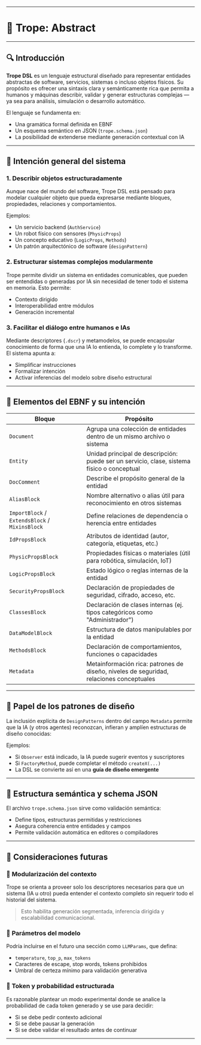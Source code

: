 
---

# 📄 **Trope: Abstract**

---

## 🔍 Introducción

**Trope DSL** es un lenguaje estructural diseñado para representar entidades abstractas de software, servicios, sistemas o incluso objetos físicos. Su propósito es ofrecer una sintaxis clara y semánticamente rica que permita a humanos y máquinas describir, validar y generar estructuras complejas — ya sea para análisis, simulación o desarrollo automático.

El lenguaje se fundamenta en:

- Una gramática formal definida en EBNF
- Un esquema semántico en JSON (`trope.schema.json`)
- La posibilidad de extenderse mediante generación contextual con IA

---

## 🧩 Intención general del sistema

### 1. **Describir objetos estructuradamente**
Aunque nace del mundo del software, Trope DSL está pensado para modelar cualquier objeto que pueda expresarse mediante bloques, propiedades, relaciones y comportamientos.

Ejemplos:
- Un servicio backend (`AuthService`)
- Un robot físico con sensores (`PhysicProps`)
- Un concepto educativo (`LogicProps`, `Methods`)
- Un patrón arquitectónico de software (`designPattern`)

### 2. **Estructurar sistemas complejos modularmente**
Trope permite dividir un sistema en entidades comunicables, que pueden ser entendidas o generadas por IA sin necesidad de tener todo el sistema en memoria. Esto permite:

- Contexto dirigido
- Interoperabilidad entre módulos
- Generación incremental

### 3. **Facilitar el diálogo entre humanos e IAs**
Mediante descriptores (`.dscr`) y metamodelos, se puede encapsular conocimiento de forma que una IA lo entienda, lo complete y lo transforme. El sistema apunta a:

- Simplificar instrucciones
- Formalizar intención
- Activar inferencias del modelo sobre diseño estructural

---

## 🔧 Elementos del EBNF y su intención

| Bloque | Propósito |
|--------|-----------|
| `Document` | Agrupa una colección de entidades dentro de un mismo archivo o sistema |
| `Entity` | Unidad principal de descripción: puede ser un servicio, clase, sistema físico o conceptual |
| `DocComment` | Describe el propósito general de la entidad |
| `AliasBlock` | Nombre alternativo o alias útil para reconocimiento en otros sistemas |
| `ImportBlock` / `ExtendsBlock` / `MixinsBlock` | Define relaciones de dependencia o herencia entre entidades |
| `IdPropsBlock` | Atributos de identidad (autor, categoría, etiquetas, etc.) |
| `PhysicPropsBlock` | Propiedades físicas o materiales (útil para robótica, simulación, IoT) |
| `LogicPropsBlock` | Estado lógico o reglas internas de la entidad |
| `SecurityPropsBlock` | Declaración de propiedades de seguridad, cifrado, acceso, etc. |
| `ClassesBlock` | Declaración de clases internas (ej. tipos categóricos como "Administrador") |
| `DataModelBlock` | Estructura de datos manipulables por la entidad |
| `MethodsBlock` | Declaración de comportamientos, funciones o capacidades |
| `Metadata` | Metainformación rica: patrones de diseño, niveles de seguridad, relaciones conceptuales |

---

## 🧠 Papel de los patrones de diseño

La inclusión explícita de `DesignPatterns` dentro del campo `Metadata` permite que la IA (y otros agentes) reconozcan, infieran y amplíen estructuras de diseño conocidas:

Ejemplos:
- Si `Observer` está indicado, la IA puede sugerir eventos y suscriptores
- Si `FactoryMethod`, puede completar el método `createX(...)`
- La DSL se convierte así en una **guía de diseño emergente**

---

## 🧬 Estructura semántica y schema JSON

El archivo `trope.schema.json` sirve como validación semántica:

- Define tipos, estructuras permitidas y restricciones
- Asegura coherencia entre entidades y campos
- Permite validación automática en editores o compiladores

---

## 📣 Consideraciones futuras

### 🔹 **Modularización del contexto**
Trope se orienta a proveer solo los descriptores necesarios para que un sistema (IA u otro) pueda entender el contexto completo sin requerir todo el historial del sistema.

> Esto habilita generación segmentada, inferencia dirigida y escalabilidad comunicacional.

### 🔹 **Parámetros del modelo**
Podría incluirse en el futuro una sección como `LLMParams`, que defina:

- `temperature`, `top_p`, `max_tokens`
- Caracteres de escape, stop words, tokens prohibidos
- Umbral de certeza mínimo para validación generativa

### 🔹 **Token y probabilidad estructurada**
Es razonable plantear un modo experimental donde se analice la probabilidad de cada token generado y se use para decidir:

- Si se debe pedir contexto adicional
- Si se debe pausar la generación
- Si se debe validar el resultado antes de continuar

---
